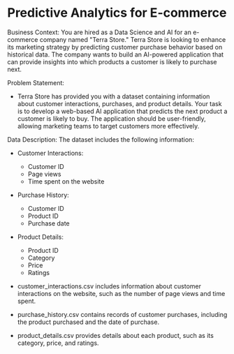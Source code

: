 # Predictive Analytics for E-commerce

Business Context:
You are hired as a Data Science and AI for an e-commerce company named "Terra Store." Terra Store is looking to enhance its marketing strategy by predicting customer purchase behavior based on historical data. The company wants to build an AI-powered application that can provide insights into which products a customer is likely to purchase next.

Problem Statement:
- Terra Store has provided you with a dataset containing information about customer interactions, purchases, and product details. Your task is to develop a web-based AI application that predicts the next product a customer is likely to buy. The application should be user-friendly, allowing marketing teams to target customers more effectively.

Data Description:
The dataset includes the following information:
  - Customer Interactions:
    - Customer ID
    - Page views
    - Time spent on the website
  - Purchase History:
    - Customer ID
    - Product ID
    - Purchase date
  - Product Details:
    - Product ID
    - Category
    - Price
    - Ratings
      
- customer_interactions.csv includes information about customer interactions on the website, such as the number of page views and time spent.
- purchase_history.csv contains records of customer purchases, including the product purchased and the date of purchase.
- product_details.csv provides details about each product, such as its category, price, and ratings.
